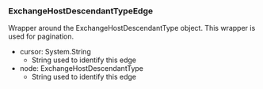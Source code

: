 ### ExchangeHostDescendantTypeEdge
Wrapper around the ExchangeHostDescendantType object. This wrapper is used for pagination.

- cursor: System.String
  - String used to identify this edge
- node: ExchangeHostDescendantType
  - String used to identify this edge
